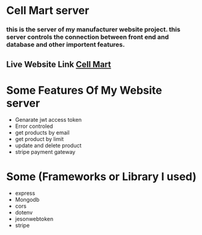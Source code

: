 # Cell Mart server

### this is the server of my manufacturer website project. this server controls the connection between front end and database and other importent features.

## Live Website Link [Cell Mart](https://manufacturer-web-a4c58.web.app/)

# Some Features Of My Website server

* Genarate jwt access token
* Error controled
* get products by email
* get product by limit 
* update and delete product
* stripe payment gateway

# Some (Frameworks or Library I used)

* express
* Mongodb
* cors
* dotenv
* jesonwebtoken
* stripe